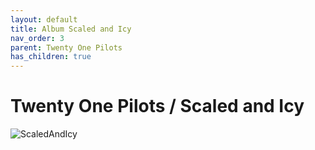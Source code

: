 ```yaml
---
layout: default
title: Album Scaled and Icy  
nav_order: 3   
parent: Twenty One Pilots  
has_children: true 
---  
```


Twenty One Pilots / Scaled and Icy
=========================
<img alt="ScaledAndIcy" src="https://github.com/januarythirtyfirst/TranslateSongs/blob/main/img/coverScaledAndIcy2.jpg?raw=true"> 

